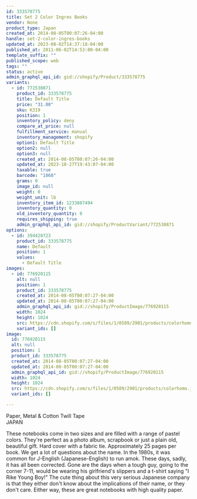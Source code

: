 ```yaml
---
id: 333578775
title: Set 2 Color Ingres Books
vendor: None
product_type: Japan
created_at: 2014-08-05T00:07:26-04:00
handle: set-2-color-ingres-books
updated_at: 2023-08-02T14:37:18-04:00
published_at: 2011-06-02T14:53:00-04:00
template_suffix: ""
published_scope: web
tags: ""
status: active
admin_graphql_api_id: gid://shopify/Product/333578775
variants:
  - id: 772530871
    product_id: 333578775
    title: Default Title
    price: "31.00"
    sku: K319
    position: 1
    inventory_policy: deny
    compare_at_price: null
    fulfillment_service: manual
    inventory_management: shopify
    option1: Default Title
    option2: null
    option3: null
    created_at: 2014-08-05T00:07:26-04:00
    updated_at: 2023-10-27T19:43:07-04:00
    taxable: true
    barcode: "1868"
    grams: 0
    image_id: null
    weight: 0
    weight_unit: lb
    inventory_item_id: 1233807494
    inventory_quantity: 0
    old_inventory_quantity: 0
    requires_shipping: true
    admin_graphql_api_id: gid://shopify/ProductVariant/772530871
options:
  - id: 394428723
    product_id: 333578775
    name: Default
    position: 1
    values:
      - Default Title
images:
  - id: 776920115
    alt: null
    position: 1
    product_id: 333578775
    created_at: 2014-08-05T00:07:27-04:00
    updated_at: 2014-08-05T00:07:27-04:00
    admin_graphql_api_id: gid://shopify/ProductImage/776920115
    width: 1024
    height: 1024
    src: https://cdn.shopify.com/s/files/1/0589/2901/products/colorhomo.jpeg?v=1407211647
    variant_ids: []
image:
  id: 776920115
  alt: null
  position: 1
  product_id: 333578775
  created_at: 2014-08-05T00:07:27-04:00
  updated_at: 2014-08-05T00:07:27-04:00
  admin_graphql_api_id: gid://shopify/ProductImage/776920115
  width: 1024
  height: 1024
  src: https://cdn.shopify.com/s/files/1/0589/2901/products/colorhomo.jpeg?v=1407211647
  variant_ids: []

---
```


Paper, Metal & Cotton Twill Tape  
JAPAN

These notebooks come in two sizes and are filled with a range of pastel colors. They're perfect as a photo album, scrapbook or just a plain old, beautiful gift. Hard cover with a fabric tie. Approximately 25 pages per book. We get a lot of questions about the name. In the 1980s, it was common for J-English (Japanese-English) to run amok. These days, sadly, it has all been corrected. Gone are the days when a tough guy, going to the corner 7-11, would be wearing his girlfriend's slippers and a t-shirt saying "I Rike Young Boy!" The cute thing about this very serious Japanese company is that they either don't know about the implications of their name, or they don't care. Either way, these are great notebooks with high quality paper.